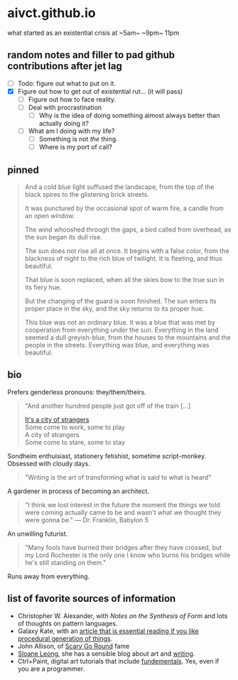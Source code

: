 # aivct.github.io
what started as an existential crisis at ~5am~ ~9pm~ 11pm

## random notes and filler to pad github contributions after jet lag
- [ ] Todo: figure out what to put on it.
- [x] Figure out how to get out of existential rut... (it will pass)
    - [ ] Figure out how to face reality.
    - [ ] Deal with procrastination
        - [ ] Why is the idea of doing something almost always better than actually doing it?
    - [ ] What am I doing with my life?
        - [ ] Something is not *the* thing.
        - [ ] Where is my port of call?

## pinned
>And a cold blue light suffused the landscape, from the top of the black spires to the glistening brick streets. 
>
>It was punctured by the occasional spot of warm fire, a candle from an open window.
>
>The wind whooshed through the gaps, a bird called from overhead, as the sun began its dull rise.
>
>The sun does not rise all at once. It begins with a false color, from the blackness of night to the rich blue of twilight. It is fleeting, and thus beautiful. 
>
>That blue is soon replaced, when all the skies bow to the true sun in its fiery hue. 
>
>But the changing of the guard is soon finished. The sun enters its proper place in the sky, and the sky returns to its proper hue.
>
>This blue was not an ordinary blue. It was a blue that was met by cooperation from everything under the sun. Everything in the land seemed a dull greyish-blue, from the houses to the mountains and the people in the streets. Everything was blue, and everything was beautiful.

## bio
Prefers genderless pronouns: they/them/theirs.

>"And another hundred people just got off of the train [...]
>
>[It's a city of strangers](https://genius.com/22560484) <br>
>Some come to work, some to play <br>
>A city of strangers <br>
>Some come to stare, some to stay

Sondheim enthuisiast, stationery fetishist, sometime script-monkey. Obsessed with cloudy days.

>"Writing is the art of transforming what is said to what is heard"

A gardener in process of becoming an architect. 

>"I think we lost interest in the future the moment the things we told were coming actually came to be and wasn't what we thought they were gonna be." — Dr. Franklin, Babylon 5

An unwilling futurist.

>"Many fools have burned their bridges after they have crossed, but my Lord Rochester is the only one I know who burns his bridges while he's still standing on them."

Runs away from everything.

## list of favorite sources of information
- Christopher W. Alexander, with *Notes on the Synthesis of Form* and lots of thoughts on pattern languages.
- Galaxy Kate, with an [article that is essential reading if you like procedural generation of things](https://galaxykate.com/blog/generator.html). 
- John Allison, of [Scary Go Round](https://web.archive.org/web/20191227151057/http://scarygoround.com/) fame
- [Sloane Leong](https://sloaneleong.com/2022/01/05/on-purple-prose/), she has a sensible blog about art and [writing](https://sloaneleong.com/2021/10/24/on-structure-protagonists-and-conflict/).
- Ctrl+Paint, digital art tutorials that include [fundementals](https://www.youtube.com/watch?v=AYTA2nreipw&list=PLI68ClDpxTYREFVVjXl-Me1WXq0-4Iig_). Yes, even if you are a programmer.
